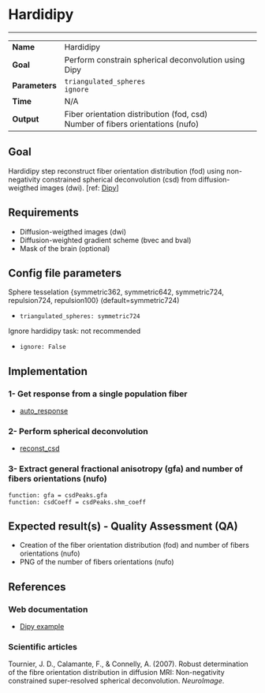 # Hardidipy
---

|                |                                                       |
|----------------|-------------------------------------------------------|
|**Name**        | Hardidipy                                    |
|**Goal**        | Perform constrain spherical deconvolution using Dipy  |
|**Parameters**  | `triangulated_spheres` <br> `ignore`|
|**Time**        | N/A        |
|**Output**      | Fiber orientation distribution (fod, csd) <br> Number of fibers orientations (nufo) <br> |

## Goal

Hardidipy step reconstruct fiber orientation distribution (fod) using non-negativity constrained spherical deconvolution (csd) from diffusion-weigthed images (dwi). [ref: <a href="http://nipy.org/dipy/examples_built/reconst_csd.html#example-reconst-csd" target="_blank">Dipy</a>]

## Requirements

- Diffusion-weigthed images (dwi)
- Diffusion-weighted gradient scheme (bvec and bval)
- Mask of the brain (optional)

## Config file parameters

Sphere tesselation {symmetric362, symmetric642, symmetric724, repulsion724, repulsion100} (default=symmetric724)
- `triangulated_spheres: symmetric724`

Ignore hardidipy task: not recommended
- `ignore: False`

## Implementation

### 1- Get response from a single population fiber

- [auto_response](http://nipy.org/dipy/examples_built/reconst_csd.html#example-reconst-csd)

### 2- Perform spherical deconvolution

- [reconst_csd](http://nipy.org/dipy/examples_built/reconst_csd.html#example-reconst-csd)

### 3- Extract general fractional anisotropy (gfa) and number of fibers orientations (nufo)

```{.python}
function: gfa = csdPeaks.gfa
function: csdCoeff = csdPeaks.shm_coeff
```

## Expected result(s) - Quality Assessment (QA)

- Creation of the fiber orientation distribution (fod) and number of fibers orientations (nufo)
- PNG of the number of fibers orientations (nufo)

## References

### Web documentation

- <a href="http://nipy.org/dipy/examples_built/reconst_csd.html#example-reconst-csd" target="_blank">Dipy example</a>

### Scientific articles

Tournier, J. D., Calamante, F., & Connelly, A. (2007). Robust determination of the fibre orientation distribution in diffusion MRI: Non-negativity constrained super-resolved spherical deconvolution. *NeuroImage*.
